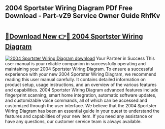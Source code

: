 ## 2004 Sportster Wiring Diagram PDf Free Download - Part-vZ9 Service Owner Guide RhfKv

# <h2><a href="http://dflu3vl.blite.top/?on=2004+Sportster+Wiring+Diagram">🔗Download New 👉🔴 2004 Sportster Wiring Diagram</a></h2>

[![2004 Sportster Wiring Diagram download](https://i.imgur.com/lujVjoI.png)](http://dflu3vl.blite.top/?on=2004+Sportster+Wiring+Diagram)
Your Partner in Success This user manual is your reliable companion in successfully operating and maintaining your 2004 Sportster Wiring Diagram. To ensure a successful experience with your new 2004 Sportster Wiring Diagram, we recommend reading this user manual carefully. It contains detailed information on product setup, usage instructions, and an overview of the various features and capabilities. 2004 Sportster Wiring Diagram advanced features include fingerprint scanning, smart home integration, automatic software updates, and customizable voice commands, all of which can be accessed and customized through the user interface. We believe that the 2004 Sportster Wiring Diagram has been an essential guide in your quest to understand the features and capabilities of your new item. If you need any assistance or have any questions, our customer service team is always available.
